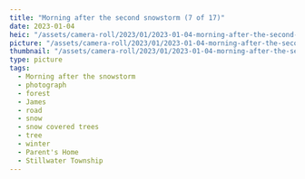 ```yaml
---
title: "Morning after the second snowstorm (7 of 17)"
date: 2023-01-04
heic: "/assets/camera-roll/2023/01/2023-01-04-morning-after-the-second-snowstorm-07/20230104_150804995_iOS.heic"
picture: "/assets/camera-roll/2023/01/2023-01-04-morning-after-the-second-snowstorm-07/20230104_150804995_iOS.jpg"
thumbnail: "/assets/camera-roll/2023/01/2023-01-04-morning-after-the-second-snowstorm-07/20230104_150804995_iOS-thumbnail.jpg"
type: picture
tags:
  - Morning after the snowstorm
  - photograph
  - forest
  - James
  - road
  - snow
  - snow covered trees
  - tree
  - winter
  - Parent's Home
  - Stillwater Township
---
```

